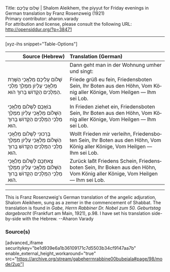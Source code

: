 <html>
<head></head>
<body>
Title: שָׁלוֹם עֲלֵיכֶם | Shalom Aleikhem, the piyyut for Friday evenings in German translation by Franz Rosenzweig (1921)<br />
Primary contributor: aharon.varady<br />
For attribution and license, please consult the following URL: <a href="http://opensiddur.org/?p=38471">http://opensiddur.org/?p=38471</a>
<p />
<hr />

[xyz-ihs snippet="Table-Options"]<table style="margin-left: auto; margin-right: auto;" class="draggable">
<thead><tr><th id="x" style="text-align: right;">Source (Hebrew)</th><th style="text-align: left;">Translation (German)</th></tr></thead>
<tbody>
<tr><td style="vertical-align:top;">
<div class="liturgy" lang="he">

</span></div></td>

<td style="vertical-align:top;">
<div class="german" lang="de" style="text-align: left;">
<span class="instruction">Dann geht man in der Wohnung umher und singt:</span>
</div></td></tr>


<tr><td style="vertical-align:top;">
<div class="liturgy" lang="he">
שָׁלוֹם עֲלֵיכֶם
מַלְאֲכֵי הַשָּׁרֵת
מַלְאֲכֵי עֶלְיוֹן
מִמֶּלֶךְ מַלְכֵי הַמְּלָכִים
הַקָּדוֹשׁ בָּרוּךְ הוּא.
</span></div></td>

<td style="vertical-align:top;">
<div class="german" lang="de" style="text-align: left;">
Friede grüß eu fein,
Friedensboten Sein,
Ihr Boten aus den Höhn,
Vom König aller Könige,
Vom Heilgen — Ihm sei Lob.
</div></td></tr>


<tr><td style="vertical-align:top;">
<div class="liturgy" lang="he">
בּוֹאֲכֶם לְשָׁלוֹם
מַלְאֲכֵי הַשָּׁלוֹם
מַלְאֲכֵי עֶלְיוֹן
מִמֶּלֶךְ מַלְכֵי הַמְּלָכִים
הַקָּדוֹשׁ בָּרוּךְ הוּא.
</span></div></td>

<td style="vertical-align:top;">
<div class="german" lang="de" style="text-align: left;">
In Frieden ziehet ein,
Friedensboten Sein,
Ihr Boten aus den Höhn,
Vom König aller Könige,
Vom Heilgen — Ihm sei Lob.
</div></td></tr>


<tr><td style="vertical-align:top;">
<div class="liturgy" lang="he">
בָּרְכוּנִי לְשָׁלוֹם
מַלְאֲכֵי הַשָּׁלוֹם
מַלְאֲכֵי עֶלְיוֹן
מִמֶּלֶךְ מַלְכֵי הַמְּלָכִים
הַקָּדוֹשׁ בָּרוּךְ הוּא.
</span></div></td>

<td style="vertical-align:top;">
<div class="german" lang="de" style="text-align: left;">
Wollt Frieden mir verleihn,
Friedensboten Sein,
Ihr Boten aus den Höhn,
Vom König aller Könige,
Vom Heilgen — Ihm sei Lob.
</div></td></tr>


<tr><td style="vertical-align:top;">
<div class="liturgy" lang="he">
צֵאתְכֶם לְשָׁלוֹם
מַלְאֲכֵי הַשָּׁלוֹם
מַלְאֲכֵי עֶלְיוֹן
מִמֶּלֶךְ מַלְכֵי הַמְּלָכִים
הַקָּדוֹשׁ בָּרוּךְ הוּא.
</span></div></td>

<td style="vertical-align:top;">
<div class="german" lang="de" style="text-align: left;">
Zurück laßt Friedens Schein,
Friedensboten Sein,
Ihr Boken aus den Höhn,
Vom König aller Könige,
Vom Heilgen — Ihm sei Lob.
</div></td></tr>
</tbody></table>

<hr />

This is Franz Rosenzweig's German translation of the angelic adjuration, Shalom Aleikhem, sung as a zemer in the commencement of Shabbat. The translation is found in <em>Gabe, Herrn Rabbiner Dr. Nobel zum 50. Geburtstag dargebracht</em> (Frankfurt am Main, 1921), p.98. I have set his translation side-by-side with the Hebrew. --Aharon Varady

<h3>Source(s)</h3>

[advanced_iframe securitykey="be1d939e6a1b36109171c7d5503b34cf9147aa7b" enable_external_height_workaround="true" src="https://archive.org/stream/gabeherrnrabbine00bubeiala#page/98/mode/2up"]

&nbsp;
</body>
</html>